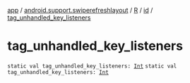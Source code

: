 [app](../../../index.md) / [android.support.swiperefreshlayout](../../index.md) / [R](../index.md) / [id](index.md) / [tag_unhandled_key_listeners](./tag_unhandled_key_listeners.md)

# tag_unhandled_key_listeners

`static val tag_unhandled_key_listeners: `[`Int`](https://kotlinlang.org/api/latest/jvm/stdlib/kotlin/-int/index.html)
`static val tag_unhandled_key_listeners: `[`Int`](https://kotlinlang.org/api/latest/jvm/stdlib/kotlin/-int/index.html)